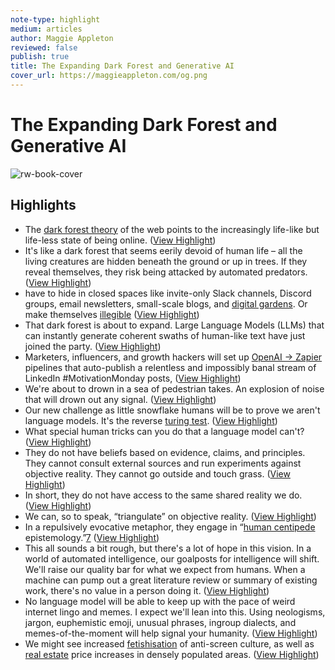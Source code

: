 ```yaml
---
note-type: highlight
medium: articles
author: Maggie Appleton
reviewed: false
publish: true
title: The Expanding Dark Forest and Generative AI
cover_url: https://maggieappleton.com/og.png
---
```

# The Expanding Dark Forest and Generative AI

![rw-book-cover](https://maggieappleton.com/og.png)

## Highlights
- The [dark forest theory](https://maggieappleton.com/cozy-web) of the web points to the increasingly life-like but life-less state of being online.[](https://maggieappleton.com/ai-dark-forest/#footnote-1) ([View Highlight](https://read.readwise.io/read/01ja6fzb8k5gn9rm7a1g1s1n7g))
- It's like a dark forest that seems eerily devoid of human life – all the living creatures are hidden beneath the ground or up in trees. If they reveal themselves, they risk being attacked by automated predators. ([View Highlight](https://read.readwise.io/read/01ja6fzxyp163fwcmejsb87360))
- have to hide in closed spaces like invite-only Slack channels, Discord groups, email newsletters, small-scale blogs, and [digital gardens](https://maggieappleton.com/garden-history). Or make themselves [illegible](https://www.ribbonfarm.com/2010/07/26/a-big-little-idea-called-legibility/) ([View Highlight](https://read.readwise.io/read/01ja6g0a4yxvxpa74pprxz188c))
- That dark forest is about to expand. Large Language Models (LLMs) that can instantly generate coherent swaths of human-like text have just joined the party. ([View Highlight](https://read.readwise.io/read/01ja6g0w884bwkj5g8bhwzrqky))
- Marketers, influencers, and growth hackers will set up [OpenAI → Zapier](https://zapier.com/apps/openai/integrations) pipelines that auto-publish a relentless and impossibly banal stream of LinkedIn #MotivationMonday posts, ([View Highlight](https://read.readwise.io/read/01ja6g1rbb580rdh5ajmkdkqmc))
- We're about to drown in a sea of pedestrian takes. An explosion of noise that will drown out any signal. ([View Highlight](https://read.readwise.io/read/01ja6g29wk71epagtbnjgsyy0x))
- Our new challenge as little snowflake humans will be to prove we aren't language models. It's the reverse [turing test](https://en.wikipedia.org/wiki/Turing_test). ([View Highlight](https://read.readwise.io/read/01ja6g3k5k6m3g25g1gzt5ajcy))
- What special human tricks can you do that a language model can't? ([View Highlight](https://read.readwise.io/read/01ja6g4b2t51jtnqrzw8seq2t4))
- They do not have beliefs based on evidence, claims, and principles. They cannot consult external sources and run experiments against objective reality. They cannot go outside and touch grass. ([View Highlight](https://read.readwise.io/read/01ja6g52pgbm6emc66rv0zk22c))
- In short, they do not have access to the same shared reality we do. ([View Highlight](https://read.readwise.io/read/01ja6g5n66kfz02cp69zp0gt7q))
- We can, so to speak, “triangulate” on objective reality. ([View Highlight](https://read.readwise.io/read/01ja6g6qp6wzc0y380gfh4hfkj))
- In a repulsively evocative metaphor, they engage in “[human centipede](https://en.wikipedia.org/wiki/The_Human_Centipede_(First_Sequence)) epistemology.”[7](https://maggieappleton.com/ai-dark-forest/#footnote-7) ([View Highlight](https://read.readwise.io/read/01ja6g8tymgy1xhkfk9xq45p5b))
- This all sounds a bit rough, but there's a lot of hope in this vision. In a world of automated intelligence, our goalposts for intelligence will shift. We'll raise our quality bar for what we expect from humans. When a machine can pump out a great literature review or summary of existing work, there's no value in a person doing it. ([View Highlight](https://read.readwise.io/read/01ja6gb83ve45e81fbkp44d1s1))
- No language model will be able to keep up with the pace of weird internet lingo and memes. I expect we'll lean into this. Using neologisms, jargon, euphemistic emoji, unusual phrases, ingroup dialects, and memes-of-the-moment will help signal your humanity. ([View Highlight](https://read.readwise.io/read/01ja6gce368knbt7h70wvfd1x8))
- We might see increased [fetishisation](https://www.fortressofdoors.com/ai-markets-for-lemons-and-the-great-logging-off/#:~:text=a%20resurgence%20and%20even%20fetishization%20of%20explicitly%20%22offline%22%20culture%2C%20where%20the%20%22Great%20Logging%20Off%22%20becomes%20literal) of anti-screen culture, as well as [real estate](https://www.fortressofdoors.com/ai-markets-for-lemons-and-the-great-logging-off/#:~:text=Seventh%2C%20real,amenities%20are%20available) price increases in densely populated areas. ([View Highlight](https://read.readwise.io/read/01ja6gpemzwtxz11acaecw4wgn))
